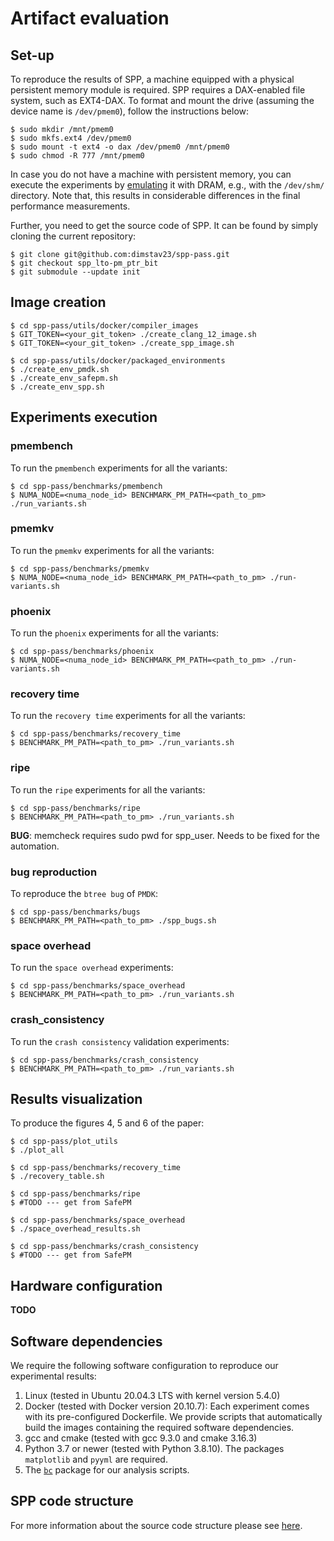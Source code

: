 # Artifact evaluation

## Set-up
To reproduce the results of SPP, a machine equipped with a physical persistent memory module is required. SPP requires a DAX-enabled file system, such as EXT4-DAX. To format and mount the drive (assuming the device name is `/dev/pmem0`), follow the instructions below:
```
$ sudo mkdir /mnt/pmem0
$ sudo mkfs.ext4 /dev/pmem0
$ sudo mount -t ext4 -o dax /dev/pmem0 /mnt/pmem0
$ sudo chmod -R 777 /mnt/pmem0
 ```
In case you do not have a machine with persistent memory, you can execute the experiments by [emulating](https://pmem.io/blog/2016/02/how-to-emulate-persistent-memory/) it with DRAM, e.g., with the `/dev/shm/` directory. Note that, this results in considerable differences in the final performance measurements.

Further, you need to get the source code of SPP. It can be found by simply cloning the current repository:
```
$ git clone git@github.com:dimstav23/spp-pass.git
$ git checkout spp_lto-pm_ptr_bit
$ git submodule --update init
```

## Image creation
```
$ cd spp-pass/utils/docker/compiler_images
$ GIT_TOKEN=<your_git_token> ./create_clang_12_image.sh
$ GIT_TOKEN=<your_git_token> ./create_spp_image.sh

$ cd spp-pass/utils/docker/packaged_environments
$ ./create_env_pmdk.sh
$ ./create_env_safepm.sh
$ ./create_env_spp.sh
```

## Experiments execution
### pmembench
To run the `pmembench` experiments for all the variants:
```
$ cd spp-pass/benchmarks/pmembench
$ NUMA_NODE=<numa_node_id> BENCHMARK_PM_PATH=<path_to_pm> ./run_variants.sh
```
### pmemkv
To run the `pmemkv` experiments for all the variants:
```
$ cd spp-pass/benchmarks/pmemkv
$ NUMA_NODE=<numa_node_id> BENCHMARK_PM_PATH=<path_to_pm> ./run-variants.sh
```
### phoenix
To run the `phoenix` experiments for all the variants:
```
$ cd spp-pass/benchmarks/phoenix
$ NUMA_NODE=<numa_node_id> BENCHMARK_PM_PATH=<path_to_pm> ./run-variants.sh
```
### recovery time
To run the `recovery time` experiments for all the variants:
```
$ cd spp-pass/benchmarks/recovery_time
$ BENCHMARK_PM_PATH=<path_to_pm> ./run_variants.sh
```
### ripe
To run the `ripe` experiments for all the variants:
```
$ cd spp-pass/benchmarks/ripe
$ BENCHMARK_PM_PATH=<path_to_pm> ./run_variants.sh
```
**BUG**: memcheck requires sudo pwd for spp_user. Needs to be fixed for the automation.

### bug reproduction
To reproduce the `btree bug` of `PMDK`:
```
$ cd spp-pass/benchmarks/bugs
$ BENCHMARK_PM_PATH=<path_to_pm> ./spp_bugs.sh
```
### space overhead
To run the `space overhead` experiments:
```
$ cd spp-pass/benchmarks/space_overhead
$ BENCHMARK_PM_PATH=<path_to_pm> ./run_variants.sh
```
### crash_consistency
To run the `crash consistency` validation experiments:
```
$ cd spp-pass/benchmarks/crash_consistency
$ BENCHMARK_PM_PATH=<path_to_pm> ./run_variants.sh
```

## Results visualization
To produce the figures 4, 5 and 6 of the paper:
```
$ cd spp-pass/plot_utils
$ ./plot_all
```

```
$ cd spp-pass/benchmarks/recovery_time
$ ./recovery_table.sh
```

```
$ cd spp-pass/benchmarks/ripe
$ #TODO --- get from SafePM
```

```
$ cd spp-pass/benchmarks/space_overhead 
$ ./space_overhead_results.sh
```

```
$ cd spp-pass/benchmarks/crash_consistency 
$ #TODO --- get from SafePM
```

## Hardware configuration
**TODO**

## Software dependencies
We require the following software configuration to reproduce our experimental results:
1. Linux (tested in Ubuntu 20.04.3 LTS with kernel version 5.4.0)
2. Docker (tested with Docker version 20.10.7): Each experiment comes with its pre-configured Dockerfile. We provide scripts that automatically build the images containing the required software dependencies.
3. gcc and cmake (tested with gcc 9.3.0 and cmake 3.16.3)
4. Python 3.7 or newer (tested with Python 3.8.10). The packages `matplotlib` and `pyyml` are required.
5. The [`bc`](https://www.gnu.org/software/bc/) package for our analysis scripts.

## SPP code structure
For more information about the source code structure please see [here](https://github.com/dimstav23/spp-pass/tree/spp_lto-pm_ptr_bit#code-structure).